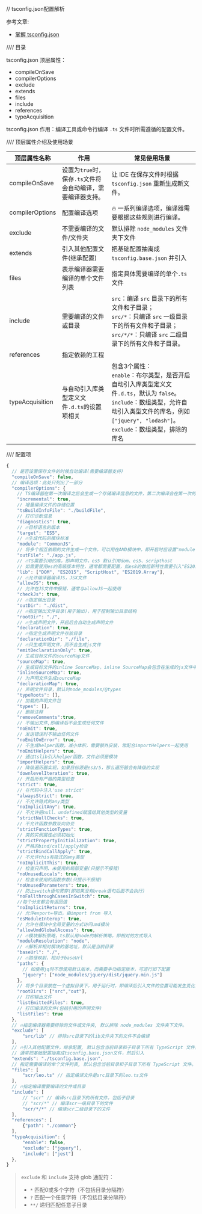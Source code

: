 // tsconfig.json配置解析

参考文章:

- [掌握 tsconfig.json](https://juejin.cn/post/6844904178234458120//heading-13)

//// 目录

tsconfig.json 顶层属性：

- compileOnSave
- compilerOptions
- exclude
- extends
- files
- include
- references
- typeAcquisition

tsconfig.json 作用：编译工具或命令行编译 `.ts` 文件时所需遵循的配置文件。

//// 顶层属性介绍及使用场景

| 顶层属性名称    | 作用                                                        | 常见使用场景                                                 |
| --------------- | ----------------------------------------------------------- | ------------------------------------------------------------ |
| compileOnSave   | 设置为`true`时，保存`.ts`文件将会自动编译，需要编译器支持。 | 让 IDE 在保存文件时根据 `tsconfig.json` 重新生成新文件。     |
| compilerOptions | 配置编译选项                                                | 🔥 一系列编译选项，编译器需要根据这些规则进行编译。           |
| exclude         | 不需要编译的文件/文件夹                                     | 默认排除 `node_modules` 文件夹下文件                         |
| extends         | 引入其他配置文件(继承配置)                                  | 把基础配置抽离成 `tsconfig.base.json` 并引入                 |
| files           | 表示编译器需要编译的单个文件列表                            | 指定具体需要编译的单个`.ts`文件                              |
| include         | 需要编译的文件或目录                                        | `src`：编译 `src` 目录下的所有文件和子目录；<br /> `src/*`：只编译 `src` 一级目录下的所有文件和子目录；<br /> `src/*/*`：只编译 `src` 二级目录下的所有文件和子目录。 |
| references      | 指定依赖的工程                                              |                                                              |
| typeAcquisition | 与自动引入库类型定义文件`.d.ts`的设置项相关                 | 包含3个属性：<br /> `enable`：布尔类型，是否开启自动引入库类型定义文件`.d.ts`，默认为 `false`。<br /> `include`：数组类型，允许自动引入类型文件的库名，例如 `["jquery", "lodash"]`。<br /> `exclude`：数组类型，排除的库名 |

//// 配置项

```js
{ 
  // 是否设置保存文件的时候自动编译(需要编译器支持)
  "compileOnSave": false,
  // 编译选项：此处只列出了一部分
  "compilerOptions": {
    // TS编译器在第一次编译之后会生成一个存储编译信息的文件，第二次编译会在第一次的基础上进行增量编译，可以提高编译的速度
    "incremental": true, 
    // 增量编译文件的存储位置
    "tsBuildInfoFile": "./buildFile",
    // 打印诊断信息  
    "diagnostics": true, 
    // 🔥目标语言的版本
    "target": "ES5", 
    // 🔥生成代码的模块标准
    "module": "CommonJS", 
    // 将多个相互依赖的文件生成一个文件，可以用在AMD模块中，即开启时应设置"module": "AMD"
    "outFile": "./app.js", 
    // 🔥TS需要引用的库，即声明文件，es5 默认引用dom、es5、scripthost
    // 如需要使用es的高级版本特性，通常都需要配置，如es8的数组新特性需要引入"ES2019.Array"
    "lib": ["DOM", "ES2015", "ScriptHost", "ES2019.Array"], 
    // 🔥允许编译器编译JS，JSX文件
    "allowJS": true, 
    // 允许在JS文件中报错，通常与allowJS一起使用
    "checkJs": true, 
    // 🔥指定输出目录
    "outDir": "./dist", 
    // 🔥指定输出文件目录(用于输出)，用于控制输出目录结构
    "rootDir": "./", 
    // 🔥生成声明文件，开启后会自动生成声明文件
    "declaration": true, 
    // 🔥指定生成声明文件存放目录
    "declarationDir": "./file", 
    // 🔥只生成声明文件，而不会生成js文件
    "emitDeclarationOnly": true, 
    // 生成目标文件的sourceMap文件
    "sourceMap": true, 
    // 生成目标文件的inline SourceMap，inline SourceMap会包含在生成的js文件中
    "inlineSourceMap": true, 
    // 为声明文件生成sourceMap
    "declarationMap": true, 
    // 声明文件目录，默认时node_modules/@types
    "typeRoots": [], 
    // 加载的声明文件包
    "types": [], 
    // 删除注释 
    "removeComments":true, 
    // 不输出文件,即编译后不会生成任何文件
    "noEmit": true, 
    // 发送错误时不输出任何文件
    "noEmitOnError": true, 
    // 不生成helper函数，减小体积，需要额外安装，常配合importHelpers一起使用
    "noEmitHelpers": true, 
    // 通过tslib引入helper函数，文件必须是模块
    "importHelpers": true, 
    // 降级遍历器实现，如果目标源是es3/5，那么遍历器会有降级的实现
    "downlevelIteration": true, 
    // 开启所有严格的类型检查
    "strict": true, 
    // 在代码中注入'use strict'
    "alwaysStrict": true, 
    // 不允许隐式的any类型
    "noImplicitAny": true, 
    // 不允许把null、undefined赋值给其他类型的变量
    "strictNullChecks": true, 
    // 不允许函数参数双向协变
    "strictFunctionTypes": true, 
    // 类的实例属性必须初始化
    "strictPropertyInitialization": true, 
    // 严格的bind/call/apply检查
    "strictBindCallApply": true, 
    // 不允许this有隐式的any类型
    "noImplicitThis": true, 
    // 检查只声明、未使用的局部变量(只提示不报错)
    "noUnusedLocals": true, 
    // 检查未使用的函数参数(只提示不报错)
    "noUnusedParameters": true, 
    // 防止switch语句贯穿(即如果没有break语句后面不会执行)
    "noFallthroughCasesInSwitch": true, 
    //每个分支都会有返回值
    "noImplicitReturns": true, 
    // 允许export=导出，由import from 导入
    "esModuleInterop": true, 
    // 允许在模块中全局变量的方式访问umd模块
    "allowUmdGlobalAccess": true, 
    // 🔥模块解析策略，ts默认用node的解析策略，即相对的方式导入
    "moduleResolution": "node", 
    // 🔥解析非相对模块的基地址，默认是当前目录
    "baseUrl": "./", 
    // 🔥路径映射，相对于baseUrl
    "paths": { 
      // 如使用jq时不想使用默认版本，而需要手动指定版本，可进行如下配置
      "jquery": ["node_modules/jquery/dist/jquery.min.js"]
    },
    // 将多个目录放在一个虚拟目录下，用于运行时，即编译后引入文件的位置可能发生变化，这也设置可以虚拟src和out在同一个目录下，不用再去改变路径也不会报错
    "rootDirs": ["src","out"], 
    // 打印输出文件
    "listEmittedFiles": true, 
    // 打印编译的文件(包括引用的声明文件)
    "listFiles": true
  },
  // 🔥指定编译器需要排除的文件或文件夹, 默认排除 node_modules 文件夹下文件。
  "exclude": [
      "src/lib" // 排除src目录下的lib文件夹下的文件不会编译
  ],
  // 🔥引入其他配置文件，继承配置, 默认包含当前目录和子目录下所有 TypeScript 文件。
  // 通常把基础配置抽离成tsconfig.base.json文件，然后引入
  "extends": "./tsconfig.base.json", 
  // 指定需要编译的单个文件列表, 默认包含当前目录和子目录下所有 TypeScript 文件。
  "files": [
      "scr/leo.ts" // 指定编译文件是src目录下的leo.ts文件
  ],
  // 🔥指定编译需要编译的文件或目录
  "include": [
      // "scr" // 编译src目录下的所有文件，包括子目录
      // "scr/*" // 编译scr一级目录下的文件
      "scr/*/*" // 编译scr二级目录下的文件
  ],
  "references": [ 
      {"path": "./common"}
  ],
  "typeAcquisition": {
      "enable": false,
      "exclude": ["jquery"],
      "include": ["jest"]
  },
}
```

> `exclude` 和 `include` 支持 glob 通配符：
>
> - `*` 匹配0或多个字符（不包括目录分隔符）
> - `?` 匹配一个任意字符（不包括目录分隔符）
> - `**/` 递归匹配任意子目录